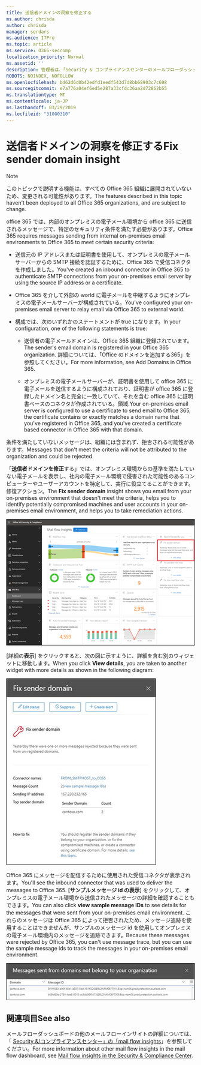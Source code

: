 ```yaml
---
title: 送信者ドメインの洞察を修正する
ms.author: chrisda
author: chrisda
manager: serdars
ms.audience: ITPro
ms.topic: article
ms.service: O365-seccomp
localization_priority: Normal
ms.assetid: ''
description: 管理者は、「Security & コンプライアンスセンターのメールフローダッシュボードでの送信者ドメインの洞察を修正する」を参照してください。
ROBOTS: NOINDEX, NOFOLLOW
ms.openlocfilehash: bd62d6d0b42edfd1eedf543d7d8bb68903c7c608
ms.sourcegitcommit: e7a776a04ef6ed5e287a33cfdc36aa2d72862b55
ms.translationtype: MT
ms.contentlocale: ja-JP
ms.lasthandoff: 03/29/2019
ms.locfileid: "31000310"
---
```

# <a name="fix-sender-domain-insight"></a><span data-ttu-id="7c821-103">送信者ドメインの洞察を修正する</span><span class="sxs-lookup"><span data-stu-id="7c821-103">Fix sender domain insight</span></span>

> [!NOTE]
> <span data-ttu-id="7c821-104">このトピックで説明する機能は、すべての Office 365 組織に展開されていないため、変更される可能性があります。</span><span class="sxs-lookup"><span data-stu-id="7c821-104">The features described in this topic haven't been deployed to all Office 365 organizations, and are subject to change.</span></span>

<span data-ttu-id="7c821-105">office 365 では、内部のオンプレミスの電子メール環境から office 365 に送信されるメッセージで、特定のセキュリティ条件を満たす必要があります。</span><span class="sxs-lookup"><span data-stu-id="7c821-105">Office 365 requires messages sending from internal on-premises email environments to Office 365 to meet certain security criteria:</span></span>

- <span data-ttu-id="7c821-106">送信元の IP アドレスまたは証明書を使用して、オンプレミスの電子メールサーバーからの SMTP 接続を認証するために、Office 365 で受信コネクタを作成しました。</span><span class="sxs-lookup"><span data-stu-id="7c821-106">You've created an inbound connector in Office 365 to authenticate SMTP connections from your on-premises email server by using the source IP address or a certificate.</span></span>

- <span data-ttu-id="7c821-107">Office 365 を介して外部の world に電子メールを中継するようにオンプレミスの電子メールサーバーが構成されている。</span><span class="sxs-lookup"><span data-stu-id="7c821-107">You've configured your on-premises email server to relay email via Office 365 to external world.</span></span>

- <span data-ttu-id="7c821-108">構成では、次のいずれかのステートメントが true になります。</span><span class="sxs-lookup"><span data-stu-id="7c821-108">In your configuration, one of the following statements is true:</span></span>

  - <span data-ttu-id="7c821-109">送信者の電子メールドメインは、Office 365 組織に登録されています。</span><span class="sxs-lookup"><span data-stu-id="7c821-109">The sender's email domain is registered in your Office 365 organization.</span></span> <span data-ttu-id="7c821-110">詳細については、「Office のドメインを追加する365」を参照してください。</span><span class="sxs-lookup"><span data-stu-id="7c821-110">For more information, see Add Domains in Office 365.</span></span>

  - <span data-ttu-id="7c821-111">オンプレミスの電子メールサーバーが、証明書を使用して office 365 に電子メールを送信するように構成されており、証明書が office 365 に登録したドメイン名と完全に一致していて、それを含む office 365 に証明書ベースのコネクタが作成されている。領域.</span><span class="sxs-lookup"><span data-stu-id="7c821-111">Your on-premises email server is configured to use a certificate to send email to Office 365, the certificate contains or exactly matches a domain name that you've registered in Office 365, and you've created a certificate based connector in Office 365 with that domain.</span></span> 

<span data-ttu-id="7c821-112">条件を満たしていないメッセージは、組織には含まれず、拒否される可能性があります。</span><span class="sxs-lookup"><span data-stu-id="7c821-112">Messages that don't meet the criteria will not be attributed to the organization and could be rejected.</span></span>

<span data-ttu-id="7c821-113">「**送信者ドメインを修正**する」では、オンプレミス環境からの基準を満たしていない電子メールを表示し、社内の電子メール環境で侵害された可能性のあるコンピューターやユーザーアカウントを特定して、実行に役立てることができます。修復アクション。</span><span class="sxs-lookup"><span data-stu-id="7c821-113">The **Fix sender domain** insight shows you email from your on-premises environment that doesn't meet the criteria, helps you to identify potentially compromised machines and user accounts in your on-premises email environment, and helps you to take remediation actions.</span></span>

![セキュリティ & コンプライアンスセンターのメールフローダッシュボードでの送信者ドメインの洞察を修正する](media/sender-domain-insight-selected.png)

<span data-ttu-id="7c821-115">[詳細の**表示**] をクリックすると、次の図に示すように、詳細を含む別のウィジェットに移動します。</span><span class="sxs-lookup"><span data-stu-id="7c821-115">When you click **View details**, you are taken to another widget with more details as shown in the following diagram:</span></span>

![「送信者ドメインを修正する」の詳細ウィジェット](media/sender-domain-view-details.png)

<span data-ttu-id="7c821-117">Office 365 にメッセージを配信するために使用された受信コネクタが表示されます。</span><span class="sxs-lookup"><span data-stu-id="7c821-117">You'll see the inbound connector that was used to deliver the messages to Office 365.</span></span> <span data-ttu-id="7c821-118">[**サンプルメッセージ id の表示**] をクリックして、オンプレミスの電子メール環境から送信されたメッセージの詳細を確認することもできます。</span><span class="sxs-lookup"><span data-stu-id="7c821-118">You can also click **view sample message IDs** to see details for the messages that were sent from your on-premises email environment.</span></span> <span data-ttu-id="7c821-119">これらのメッセージは Office 365 によって拒否されたため、メッセージ追跡を使用することはできませんが、サンプルのメッセージ id を使用してオンプレミスの電子メール環境内のメッセージを追跡できます。</span><span class="sxs-lookup"><span data-stu-id="7c821-119">Because these messages were rejected by Office 365, you can't use message trace, but you can use the sample message ids to track the messages in your on-premises email environment.</span></span>

![「Fix sender domain insights」のサンプルメッセージ id を表示する](media/sender-domain-view-sample-message-ids.png)

## <a name="see-also"></a><span data-ttu-id="7c821-121">関連項目</span><span class="sxs-lookup"><span data-stu-id="7c821-121">See also</span></span>

<span data-ttu-id="7c821-122">メールフローダッシュボードの他のメールフローインサイトの詳細については、「 [Security &/コンプライアンスセンター」の「mail flow insights](mail-flow-insights-v2.md)」を参照してください。</span><span class="sxs-lookup"><span data-stu-id="7c821-122">For more information about other mail flow insights in the mail flow dashboard, see [Mail flow insights in the Security & Compliance Center](mail-flow-insights-v2.md).</span></span>
